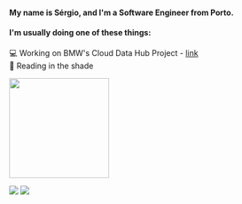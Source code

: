 
<!--

- 🔭 I’m currently working on ...
- 🌱 I’m currently learning ...
- 👯 I’m looking to collaborate on ...
- 🤔 I’m looking for help with ...
- 💬 Ask me about ...
- 📫 How to reach me: ...
- 😄 Pronouns: ...
- ⚡ Fun fact: ...
-->
#### My name is Sérgio, and I'm a Software Engineer from Porto.

#### I'm usually doing one of these things:

💻  Working on BMW's Cloud Data Hub Project - [link](https://aws.amazon.com/pt/blogs/industries/bmw-cloud-data-hub-a-reference-implementation-of-the-modern-data-architecture-on-aws/) <br/>
🌱  Reading in the shade

<a style="padding-top: 1em;" href="https://github.com/SergioEstevao11"><img src="https://github-readme-stats.vercel.app/api?username=SergioEstevao11&count_private=true&&theme=dark" height="180" /></a>

<a target="_blank" href="https://www.linkedin.com/in/s%C3%A9rgio-est%C3%AAv%C3%A3o-2067b41b8/"><img src="https://img.shields.io/badge/-LinkedIn-0077B5?style=for-the-badge&logo=Linkedin&logoColor=white"></img></a>
<a target="_blank" href="mailto:smestevao11@gmail.com"><img src="https://img.shields.io/badge/-Gmail-D14836?style=for-the-badge&logo=Gmail&logoColor=white"></img></a>



<!--
#### Currently working on:

👯 My online [resume](https://miguelazevedolopes.github.io/) using Three.js 


-->
